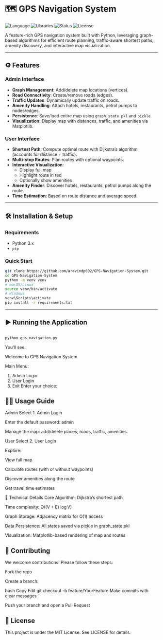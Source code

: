 # 🗺️ GPS Navigation System

![Language](https://img.shields.io/badge/Language-Python-blue.svg)
![Libraries](https://img.shields.io/badge/Libraries-NetworkX%20%7C%20Matplotlib-orange.svg)
![Status](https://img.shields.io/badge/Status-Maintained-green.svg)
![License](https://img.shields.io/badge/License-MIT-brightgreen.svg)

A feature-rich GPS navigation system built with Python, leveraging graph-based algorithms for efficient route planning, traffic-aware shortest paths, amenity discovery, and interactive map visualization.

---

## ⚙️ Features

### Admin Interface
- **Graph Management**: Add/delete map locations (vertices).
- **Road Connectivity**: Create/remove roads (edges).
- **Traffic Updates**: Dynamically update traffic on roads.
- **Amenity Handling**: Attach hotels, restaurants, petrol pumps to nodes/edges.
- **Persistence**: Save/load entire map using `graph_state.pkl` and `pickle`.
- **Visualization**: Display map with distances, traffic, and amenities via Matplotlib.

### User Interface
- **Shortest Path**: Compute optimal route with Dijkstra’s algorithm (accounts for distance + traffic).
- **Multi-stop Routes**: Plan routes with optional waypoints.
- **Interactive Visualization**:  
  - Display full map  
  - Highlight route in red  
  - Optionally show amenities
- **Amenity Finder**: Discover hotels, restaurants, petrol pumps along the route.
- **Time Estimation**: Based on route distance and average speed.

---

## 🛠️ Installation & Setup

### Requirements
- Python 3.x
- `pip`

### Quick Start
```bash
git clone https://github.com/aravindp602/GPS-Navigation-System.git
cd GPS-Navigation-System
python -m venv venv
# macOS/Linux
source venv/bin/activate
# Windows
venv\Scripts\activate
pip install -r requirements.txt
```
---
## ▶️ Running the Application
```bash

python gps_navigation.py
```
You'll see:


Welcome to GPS Navigation System

Main Menu:
1. Admin Login
2. User Login
3. Exit
Enter your choice:


## 👨‍💻 Usage Guide
Admin
Select 1. Admin Login

Enter the default password: admin

Manage the map: add/delete places, roads, traffic, amenities.

User
Select 2. User Login

Explore:

View full map

Calculate routes (with or without waypoints)

Discover amenities along the route

Get travel time estimates

🔬 Technical Details
Core Algorithm: Dijkstra’s shortest path

Time complexity: O((V + E) log V)

Graph Storage: Adjacency matrix for O(1) access

Data Persistence: All states saved via pickle in graph_state.pkl

Visualization: Matplotlib-based rendering of map and routes

## 🤝 Contributing
We welcome contributions! Please follow these steps:

Fork the repo

Create a branch:

bash
Copy
Edit
git checkout -b feature/YourFeature
Make commits with clear messages

Push your branch and open a Pull Request

## 📜 License
This project is under the MIT License. See LICENSE for details.

